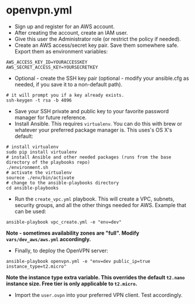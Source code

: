 # openvpn.yml

- Sign up and register for an AWS account.
- After creating the account, create an IAM user.  
- Give this user the Administrator role (or restrict the policy if needed).  
- Create an AWS access/secret key pair.  Save them somewhere safe.  Export them as environment variables:

```
AWS_ACCESS_KEY_ID=YOURACCESSKEY
AWS_SECRET_ACCESS_KEY=YOURSECRETKEY
```
- Optional - create the SSH key pair (optional - modify your ansible.cfg as needed, if you save it to a non-default path).

```
# it will prompt you if a key already exists.  
ssh-keygen -t rsa -b 4096
```

- Save your SSH private and public key to your favorite password manager for future reference.
- Install Ansible.  This requires `virtualenv`. You can do this with brew or whatever your preferred package manager is.  This uses's OS X's default:

```
# install virtualenv
sudo pip install virtualenv
# install Ansible and other needed packages (runs from the base directory of the playbooks repo)
./environment.sh
# activate the virtualenv
sourece ./env/bin/activate
# change to the ansible-playbooks directory 
cd ansible-playbooks
```

- Run the `create_vpc.yml` playbook. This will create a VPC, subnets, security groups, and all the other things needed for AWS.  Example that can be used:

```
ansible-playbook vpc_create.yml -e "env=dev"
```

**Note - sometimes availability zones are "full".  Modify `vars/dev_aws/aws.yml` accordingly.**

- Finally, to deploy the OpenVPN server:

```
ansible-playbook openvpn.yml -e "env=dev public_ip=true instance_type=t2.micro"
```

**Note the instance type extra variable.  This overrides the default `t2.nano` instance size.  Free tier is only applicable to `t2.micro`.**

- Import the `user.ovpn` into your preferred VPN client. Test accordingly.
